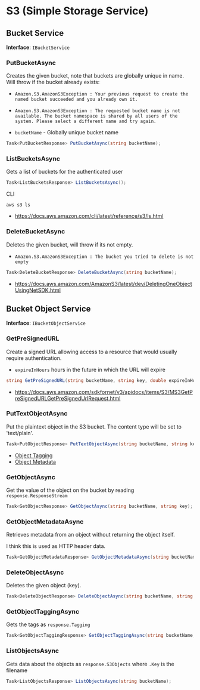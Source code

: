 # S3 (Simple Storage Service)

## Bucket Service

**Interface**: `IBucketService`

### PutBucketAsync

Creates the given bucket, note that buckets are globally unique in name.
Will throw if the bucket already exists:

- `Amazon.S3.AmazonS3Exception : Your previous request to create the named bucket succeeded and you already own it.`
- `Amazon.S3.AmazonS3Exception : The requested bucket name is not available. The bucket namespace is shared by all users of the system. Please select a different name and try again.`

- `bucketName` - Globally unique bucket name

```c#
Task<PutBucketResponse> PutBucketAsync(string bucketName);
```

### ListBucketsAsync

Gets a list of buckets for the authenticated user

```c#
Task<ListBucketsResponse> ListBucketsAsync();
```

CLI

```
aws s3 ls
```

- https://docs.aws.amazon.com/cli/latest/reference/s3/ls.html

### DeleteBucketAsync

Deletes the given bucket, will throw if its not empty.
- `Amazon.S3.AmazonS3Exception : The bucket you tried to delete is not empty`

```c#
Task<DeleteBucketResponse> DeleteBucketAsync(string bucketName);
```

- https://docs.aws.amazon.com/AmazonS3/latest/dev/DeletingOneObjectUsingNetSDK.html

## Bucket Object Service

**Interface**: `IBucketObjectService`

### GetPreSignedURL

Create a signed URL allowing access to a resource that would usually require authentication.

- `expireInHours` hours in the future in which the URL will expire

```c#
string GetPreSignedURL(string bucketName, string key, double expireInHours);
```

- https://docs.aws.amazon.com/sdkfornet/v3/apidocs/items/S3/MS3GetPreSignedURLGetPreSignedUrlRequest.html

### PutTextObjectAsync

Put the plaintext object in the S3 bucket. The content type will be set to 'text/plain'.

```c#
Task<PutObjectResponse> PutTextObjectAsync(string bucketName, string key, string contentBody);
```

- [Object Tagging](https://docs.aws.amazon.com/AmazonS3/latest/dev/object-tagging.html)
- [Object Metadata](https://docs.aws.amazon.com/AmazonS3/latest/dev/UsingMetadata.html#object-metadata)

### GetObjectAsync

Get the value of the object on the bucket by reading `response.ResponseStream`

```c#
Task<GetObjectResponse> GetObjectAsync(string bucketName, string key);
```

### GetObjectMetadataAsync

Retrieves metadata from an object without returning the object itself.

I think this is used as HTTP header data.

```c#
Task<GetObjectMetadataResponse> GetObjectMetadataAsync(string bucketName, string key);
```

### DeleteObjectAsync

Deletes the given object (key).

```c#
Task<DeleteObjectResponse> DeleteObjectAsync(string bucketName, string key);
```

### GetObjectTaggingAsync

Gets the tags as `response.Tagging`

```c#
Task<GetObjectTaggingResponse> GetObjectTaggingAsync(string bucketName, string key);
```

### ListObjectsAsync

Gets data about the objects as `response.S3Objects` where `.Key` is the filename
```c#
Task<ListObjectsResponse> ListObjectsAsync(string bucketName);
```